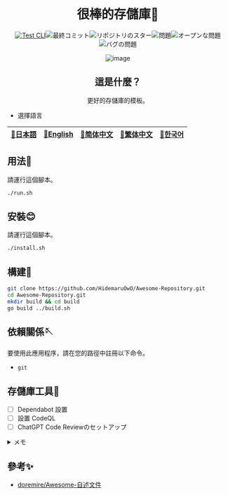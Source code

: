 <div align="center">

# 很棒的存儲庫🎨

<!-- s;HidemaruOwO/Awesome-Repository;User/Repository;g -->

[![Test CLI](https://github.com/HidemaruOwO/Awesome-Repository/actions/workflows/test.yml/badge.svg)](https://github.com/HidemaruOwO/Awesome-Repository/actions/workflows/test.yml)![最終コミット](https://img.shields.io/github/last-commit/HidemaruOwO/Awesome-Repository?style=flat-square)![リポジトリのスター](https://img.shields.io/github/stars/HidemaruOwO/Awesome-Repository?style=flat-square)![問題](https://img.shields.io/github/issues/HidemaruOwO/Awesome-Repository?style=flat-square)![オープンな問題](https://img.shields.io/github/issues-raw/HidemaruOwO/Awesome-Repository?style=flat-square)![バグの問題](https://img.shields.io/github/issues/HidemaruOwO/Awesome-Repository/bug?style=flat-square)

![image](https://github.com/HidemaruOwO/Awesome-Repository/assets/82384920/bf4ccddf-3eae-4fae-97f4-d2b59bec919f)

## 這是什麼？

更好的存儲庫的模板。

</div>

-   選擇語言

<table>
  <thead>
    <tr>
      <th style="text-align:center"><a href="README.md">🎌日本語</a></th>
      <th style="text-align:center"><a href="README.en.md">🤡English</a></th>
      <th style="text-align:center"><a href="README.zh-CN.md">🐉简体中文</a></th>
      <th style="text-align:center"><a href="README.zh-TW.md">🍜繁体中文</a></th>
      <th style="text-align:center"><a href="README.ko.md">🌸한국어</a></th>
    </tr>
  </thead>
</table>

## 用法💨

請運行這個腳本。

```bash
./run.sh
```

## 安裝😊

請運行這個腳本。

```bash
./install.sh
```

## 構建🔨

```bash
git clone https://github.com/HidemaruOwO/Awesome-Repository.git
cd Awesome-Repository.git
mkdir build && cd build
go build ../build.sh
```

## 依賴關係🪡

要使用此應用程序，請在您的路徑中註冊以下命令。

-   `git`

## 存儲庫工具🔧

-   [ ] Dependabot 設置
-   [ ] 設置 CodeQL
-   [ ] ChatGPT Code Reviewのセットアップ

<details>
<summary>メモ</summary>

-   Dependabot 設置
    -   `.github/dependabot.yml`的`package-ecosystem`將值設置為（例如npm，yarn，pip）
-   設置 CodeQL
    -   <https://dev.classmethod.jp/articles/github-code-scanning/>
    -   [支持的語言](https://codeql.github.com/docs/codeql-overview/supported-languages-and-frameworks/)
-   GPT PR 設置
    -   存儲庫的`Secret Value`到`OPENAI_API_KEY`的設置
    -   <https://github.com/anc95/ChatGPT-CodeReview/blob/main/README.ja.md>

</details>

## 參考✨

-   [doremire/Awesome-自述文件](https://github.com/doremire/Awesome-README)

